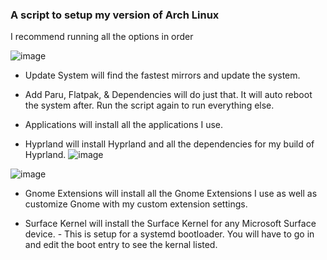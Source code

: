 
### A script to setup my version of Arch Linux


I recommend running all the options in order

![image](https://github.com/user-attachments/assets/fc6daea2-52b3-4a35-800e-b685c96a3974)


- Update System will find the fastest mirrors and update the system.

- Add Paru, Flatpak, & Dependencies will do just that. It will auto reboot the system after. Run the script again to run everything else.

- Applications will install all the applications I use.

- Hyprland will install Hyprland and all the dependencies for my build of Hyprland.
![image](https://github.com/user-attachments/assets/edb7a25a-7932-462a-83a9-03addfe1e7f2)


![image](https://github.com/user-attachments/assets/d8113c86-4985-420c-ba0d-fc519fe14478)


- Gnome Extensions will install all the Gnome Extensions I use as well as customize Gnome with my custom extension settings.

- Surface Kernel will install the Surface Kernel for any Microsoft Surface device.
      - This is setup for a systemd bootloader. You will have to go in and edit the boot entry to see the kernal listed.






